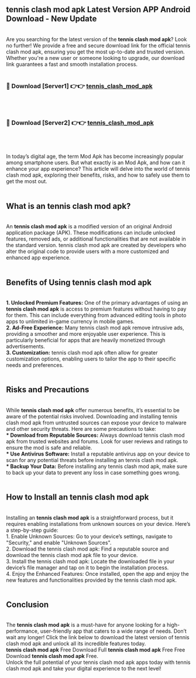## tennis clash mod apk Latest Version APP Android Download - New Update
<br>
Are you searching for the latest version of the <strong>tennis clash mod apk</strong>? Look no further! We provide a free and secure download link for the official tennis clash mod apk, ensuring you get the most up-to-date and trusted version. Whether you're a new user or someone looking to upgrade, our download link guarantees a fast and smooth installation process.
<br>
<br>
<h3>🔴 Download [Server1] 👉👉 <a href="https://modyolo.store/tennis+clash+mod+apk">tennis_clash_mod_apk</a></h3><br>
<br>
<h3>🔴 Download [Server2] 👉👉 <a href="https://modyolo.store/tennis+clash+mod+apk">tennis_clash_mod_apk</a></h3><br>
<br>
<br>
In today’s digital age, the term Mod Apk has become increasingly popular among smartphone users. But what exactly is an Mod Apk, and how can it enhance your app experience? This article will delve into the world of tennis clash mod apk, exploring their benefits, risks, and how to safely use them to get the most out.
<br>
<br>
<h2>What is an tennis clash mod apk?</h2>
<br>
An <strong>tennis clash mod apk</strong> is a modified version of an original Android application package (APK). These modifications can include unlocked features, removed ads, or additional functionalities that are not available in the standard version. tennis clash mod apk are created by developers who alter the original code to provide users with a more customized and enhanced app experience.
<br>
<br>
<h2>Benefits of Using tennis clash mod apk</h2>
<br>
<strong> 1. Unlocked Premium Features:</strong> One of the primary advantages of using an <strong>tennis clash mod apk</strong> is access to premium features without having to pay for them. This can include everything from advanced editing tools in photo apps to unlimited in-game currency in mobile games.
<br>
<strong> 2. Ad-Free Experience:</strong> Many tennis clash mod apk remove intrusive ads, providing a smoother and more enjoyable user experience. This is particularly beneficial for apps that are heavily monetized through advertisements.
<br>
<strong> 3. Customization:</strong> tennis clash mod apk often allow for greater customization options, enabling users to tailor the app to their specific needs and preferences.
<br>
<br>
<h2>Risks and Precautions</h2>
<br>
While <strong>tennis clash mod apk</strong> offer numerous benefits, it’s essential to be aware of the potential risks involved. Downloading and installing tennis clash mod apk from untrusted sources can expose your device to malware and other security threats. Here are some precautions to take:
<br>
<strong> * Download from Reputable Sources:</strong> Always download tennis clash mod apk from trusted websites and forums. Look for user reviews and ratings to ensure the mod is safe and reliable.
<br>
<strong> * Use Antivirus Software:</strong> Install a reputable antivirus app on your device to scan for any potential threats before installing an tennis clash mod apk.
<br>
<strong> * Backup Your Data:</strong> Before installing any tennis clash mod apk, make sure to back up your data to prevent any loss in case something goes wrong.
<br>
<br>
<h2>How to Install an tennis clash mod apk</h2>
<br>
Installing an <strong>tennis clash mod apk</strong> is a straightforward process, but it requires enabling installations from unknown sources on your device. Here’s a step-by-step guide:
<br>
 1. Enable Unknown Sources: Go to your device’s settings, navigate to "Security," and enable "Unknown Sources".
<br>
 2. Download the tennis clash mod apk: Find a reputable source and download the tennis clash mod apk file to your device.
<br>
 3. Install the tennis clash mod apk: Locate the downloaded file in your device’s file manager and tap on it to begin the installation process.
<br>
 4. Enjoy the Enhanced Features: Once installed, open the app and enjoy the new features and functionalities provided by the tennis clash mod apk.
<br>
<br>
<h2><strong>Conclusion</strong></h2>
<br>
The <strong>tennis clash mod apk</strong> is a must-have for anyone looking for a high-performance, user-friendly app that caters to a wide range of needs. Don’t wait any longer! Click the link below to download the latest version of tennis clash mod apk and unlock all its incredible features today.
<br>
<strong>tennis clash mod apk</strong> Free Download Full <strong>tennis clash mod apk</strong> Free Free Download <strong>tennis clash mod apk</strong> Free.
<br>
Unlock the full potential of your tennis clash mod apk apps today with tennis clash mod apk and take your digital experience to the next level!